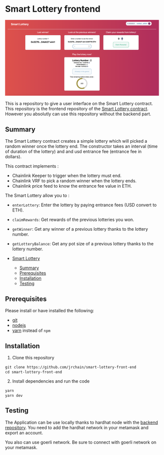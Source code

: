 # Smart Lottery frontend

![App](public/images/readme-app.png)

This is a repository to give a user interface on the Smart Lottery contract.
This repository is the frontend repository of the [Smart Lottery contract](https://github.com/jrchain/smart-lottery). However you absolutly can use this repository without the backend part.

## Summary

The Smart Lottery contract creates a simple lottery which will picked a random winner once the lottery end.
The constructor takes an interval (time of duration of the lottery) and and usd entrance fee (entrance fee in dollars).

This contract implements :

- Chainlink Keeper to trigger when the lottery must end.
- Chainlink VRF to pick a random winner when the lottery ends.
- Chainlink price feed to know the entrance fee value in ETH.

The Smart Lottery allow you to :

- `enterLottery`: Enter the lottery by paying entrance fees (USD convert to ETH).
- `claimRewards`: Get rewards of the previous lotteries you won.
- `getWinner`: Get any winner of a previous lottery thanks to the lottery number.
- `getLotteryBalance`: Get any pot size of a previous lottery thanks to the lottery number.

- [Smart Lottery](#smart-lottery)
  - [Summary](#summary)
  - [Prerequisites](#prerequisites)
  - [Installation](#installation)
  - [Testing](#testing)

## Prerequisites

Please install or have installed the following:

- [git](https://git-scm.com/book/en/v2/Getting-Started-Installing-Git)
- [nodejs](https://nodejs.org/en/download/)
- [yarn](https://yarnpkg.com/getting-started/install) instead of `npm`

## Installation

1. Clone this repository

```
git clone https://github.com/jrchain/smart-lottery-front-end
cd smart-lottery-front-end
```

2. Install dependencies and run the code

```
yarn
yarn dev
```

## Testing

The Application can be use locally thanks to hardhat node with the [backend repository](https://github.com/jrchain/smart-lottery). You need to add the hardhat network in your metamask and export an account.

You also can use goerli network. Be sure to connect with goerli network on your metamask.
